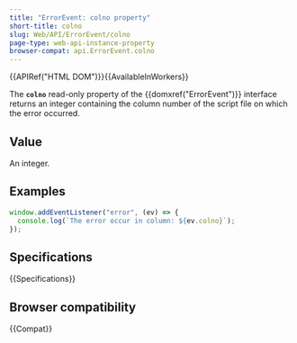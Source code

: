```yaml
---
title: "ErrorEvent: colno property"
short-title: colno
slug: Web/API/ErrorEvent/colno
page-type: web-api-instance-property
browser-compat: api.ErrorEvent.colno
---
```


{{APIRef("HTML DOM")}}{{AvailableInWorkers}}

The **`colno`** read-only property of the {{domxref("ErrorEvent")}} interface returns an integer containing the column number of the script file on which the error occurred.

## Value

An integer.

## Examples

```js
window.addEventListener("error", (ev) => {
  console.log(`The error occur in column: ${ev.colno}`);
});
```

## Specifications

{{Specifications}}

## Browser compatibility

{{Compat}}

